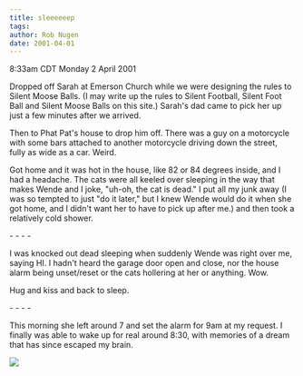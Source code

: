```yaml
---
title: sleeeeeep
tags: 
author: Rob Nugen
date: 2001-04-01
---
```


<title>Sleep after rally</title>
<p class=date>8:33am CDT Monday 2 April 2001</p>

<p>Dropped off Sarah at Emerson Church while we were designing the
rules to Silent Moose Balls.  (I may write up the rules to Silent
Football, Silent Foot Ball and Silent Moose Balls on this site.)
Sarah's dad came to pick her up just a few minutes after we arrived.</p>

<p>Then to Phat Pat's house to drop him off.  There was a guy on a
motorcycle with some bars attached to another motorcycle driving down
the street, fully as wide as a car.  Weird.</p>

<p>Got home and it was hot in the house, like 82 or 84 degrees inside,
and I had a headache.  The cats were all keeled over sleeping in the
way that makes Wende and I joke, "uh-oh, the cat is dead."  I put all
my junk away (I was so tempted to just "do it later," but I knew Wende
would do it when she got home, and I didn't want her to have to pick
up after me.) and then took a relatively cold shower.</p>

<p>- - - -</p>

<p>I was knocked out dead sleeping when suddenly Wende was right over
me, saying HI.  I hadn't heard the garage door open and close, nor the
house alarm being unset/reset or the cats hollering at her or
anything.  Wow.</p>

<p>Hug and kiss and back to sleep.</p>

<p>- - - -</p>

<p>This morning she left around 7 and set the alarm for 9am at my
request.  I finally was able to wake up for real around 8:30, with
memories of a dream that has since escaped my brain.</p>

<p><img src='/images/rob/wL-ROB.gif'/></p>

